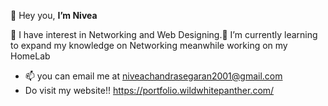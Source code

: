 👋 Hey you, <strong>I’m Nivea</strong>

👀 I have interest in Networking and Web Designing.🌱 I’m currently learning to expand my knowledge on Networking meanwhile working on my HomeLab
- 📫 you can email me at niveachandrasegaran2001@gmail.com 
- Do visit my website!! https://portfolio.wildwhitepanther.com/
<!---
WildWhitePanther/WildWhitePanther is a ✨ special ✨ repository because its `README.md` (this file) appears on your GitHub profile.
You can click the Preview link to take a look at your changes.
--->
